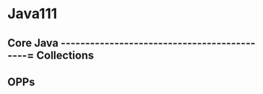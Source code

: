 # Java111

Core Java
--------------------------------------------=
Collections
----------------------------------------------------------
OPPs
----------------
